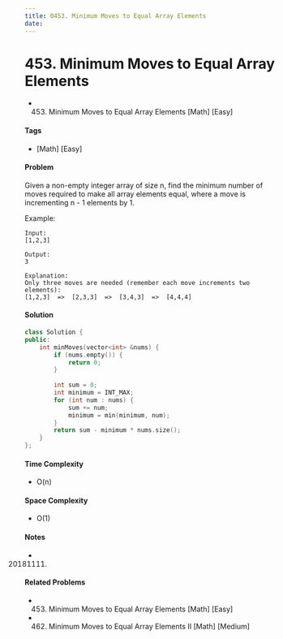 ```yaml
---
title: 0453. Minimum Moves to Equal Array Elements
date: 
---
```


# 453. Minimum Moves to Equal Array Elements
- 453. Minimum Moves to Equal Array Elements [Math] [Easy]

#### Tags
- [Math] [Easy]

#### Problem
Given a non-empty integer array of size n, find the minimum number of moves required to make all array elements equal, where a move is incrementing n - 1 elements by 1.

Example:

    Input:
    [1,2,3]
    
    Output:
    3
    
    Explanation:
    Only three moves are needed (remember each move increments two elements):
    [1,2,3]  =>  [2,3,3]  =>  [3,4,3]  =>  [4,4,4]

#### Solution
``` C++
class Solution {
public:
    int minMoves(vector<int> &nums) {
        if (nums.empty()) {
            return 0;
        }
        
        int sum = 0;
        int minimum = INT_MAX;
        for (int num : nums) {
            sum += num;
            minimum = min(minimum, num);
        }
        return sum - minimum * nums.size();
    }
};
```

#### Time Complexity
- O(n)

#### Space Complexity
- O(1)

#### Notes
- 20181111.

#### Related Problems
- 453. Minimum Moves to Equal Array Elements [Math] [Easy]
- 462. Minimum Moves to Equal Array Elements II [Math] [Medium]
